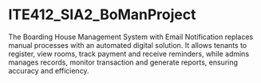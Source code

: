 # ITE412_SIA2_BoManProject
The Boarding House Management System with Email Notification replaces manual processes with an automated digital solution. It allows tenants to register, view rooms, track payment and receive reminders, while admins manages records, monitor transaction and generate reports, ensuring accuracy and efficiency.

